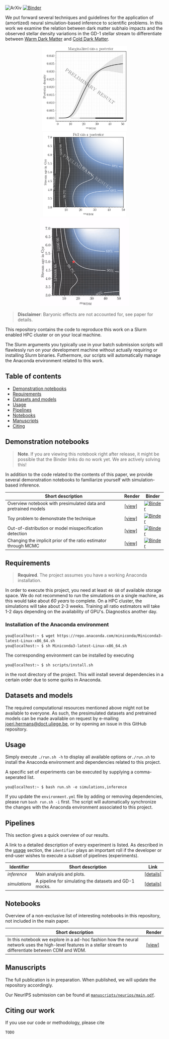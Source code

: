 ![ArXiv](http://img.shields.io/badge/phys.CO-arXiv%3A2020.xxxx-xxxxx.svg)
[![Binder](https://mybinder.org/badge_logo.svg)](https://mybinder.org/v2/gh/JoeriHermans/constraining-dark-matter-with-stellar-streams-and-ml/master?filepath=notebooks%2F01_overview.ipynb)

We put forward several techniques and guidelines for the application of (amortized) neural simulation-based
inference to scientific problems.
In this work we examine the relation between dark matter subhalo impacts and
the observed stellar density variations in the GD-1 stellar stream to differentiate between [Warm Dark Matter](https://en.wikipedia.org/wiki/Warm_dark_matter) and [Cold Dark Matter](https://en.wikipedia.org/wiki/Cold_dark_matter).

<p align="center">
  <img height=270 alt="WDM 1D posterior GD-1" src="https://github.com/JoeriHermans/constraining-dark-matter-with-stellar-streams-and-ml/blob/master/.github/posterior-gd1-1d.png?raw=true">
  <img height=270 alt="WDM 2D posterior GD-1" src="https://github.com/JoeriHermans/constraining-dark-matter-with-stellar-streams-and-ml/blob/master/.github/posterior-gd1-2d.png?raw=true">
  <img height=282 alt="Posteriors" src="https://github.com/JoeriHermans/constraining-dark-matter-with-stellar-streams-and-ml/blob/master/.github/posteriors.gif?raw=true">
</p>

> **Disclaimer**: Baryonic effects are not accounted for, see paper for details.

This repository contains the code to reproduce this work on a Slurm enabled HPC cluster or on your local machine.

The Slurm arguments you typically use in your batch submission scripts will flawlessly run on your development machine without actually requiring or installing Slurm binaries. Futhermore, our scripts will automatically manage the Anaconda environment related to this work.

## Table of contents

- [Demonstration notebooks](#demonstration-notebooks)
- [Requirements](#requirements)
- [Datasets and models](#datasets-and-models)
- [Usage](#usage)
- [Pipelines](#pipelines)
- [Notebooks](#notebooks)
- [Manuscripts](#manuscripts)
- [Citing](#citing-our-work)

## Demonstration notebooks

> **Note**. If you are viewing this notebook right after release, it might be possible that the Binder links do no work yet. We are actively solving this!

In addition to the code related to the contents of this paper, we provide several demonstration notebooks
to familiarize yourself with simulation-based inference.

| Short description | Render  | Binder |
| ----------------- | ----- | ------ |
| Overview notebook with presimulated data and pretrained models | [[view]](notebooks/01_overview.ipynb) | [![Binder](https://mybinder.org/badge_logo.svg)](https://mybinder.org/v2/gh/JoeriHermans/constraining-dark-matter-with-stellar-streams-and-ml/master?filepath=notebooks%2F01_overview.ipynb)     |
| Toy problem to demonstrate the technique | [[view]](notebooks/02_toy.ipynb) | [![Binder](https://mybinder.org/badge_logo.svg)](https://mybinder.org/v2/gh/JoeriHermans/constraining-dark-matter-with-stellar-streams-and-ml/master?filepath=notebooks%2F02_toy.ipynb)     |
| Out-of-distribution or model misspecification detection | [[view]](notebooks/03_out_of_distribution.ipynb) | [![Binder](https://mybinder.org/badge_logo.svg)](https://mybinder.org/v2/gh/JoeriHermans/constraining-dark-matter-with-stellar-streams-and-ml/master?filepath=notebooks%2F03_out_of_distribution.ipynb)     |
| Changing the implicit prior of the ratio estimator through MCMC | [[view]](notebooks/04_prior.ipynb) | [![Binder](https://mybinder.org/badge_logo.svg)](https://mybinder.org/v2/gh/JoeriHermans/constraining-dark-matter-with-stellar-streams-and-ml/master?filepath=notebooks%2F04_prior.ipynb)     |

## Requirements

> **Required**. The project assumes you have a working Anaconda installation.

In order to execute this project, you need at least `40 GB` of available storage space. We do not recommend to run the simulations on a single machine, as this would take about *60 years* to complete. On a HPC cluster, the simulations will take about 2-3 weeks. Training all ratio estimators will take 1-2 days depending on the availability of GPU's. Diagnostics another day.

### Installation of the Anaconda environment

```console
you@localhost:~ $ wget https://repo.anaconda.com/miniconda/Miniconda3-latest-Linux-x86_64.sh
you@localhost:~ $ sh Miniconda3-latest-Linux-x86_64.sh
```

The corresponding environment can be installed by executing

```console
you@localhost:~ $ sh scripts/install.sh
```

in the root directory of the project. This will install several dependencies in a certain order due to some quirks in Anaconda.

## Datasets and models

The required computational resources mentioned above might not be available to everyone.
As such, the presimulated datasets and pretrained models can be made available on request by e-mailing
[joeri.hermans@doct.uliege.be](mailto:joeri.hermans@doct.uliege.be), or by opening an issue in this GitHub repository.

## Usage

Simply execute `./run.sh -h` to display all available options or`./run.sh` to install the Anaconda environment and dependencies related to this project.

A specific set of experiments can be executed by supplying a comma-seperated list.
```console
you@localhost:~ $ bash run.sh -e simulations,inference
```

If you update the `environment.yml` file by adding or removing dependencies, please run `bash run.sh -i` first. The script will automatically synchronize the changes with the Anaconda environment associated to this project.

## Pipelines

This section gives a quick overview of our results.

A link to a detailed description of every experiment is listed. As described in the [usage](#usage) section, the `identifier` plays an important roll if the developer or end-user wishes to execute a subset of pipelines (experiments).

| Identifier     | Short description                                           | Link                                                      |
| -------------- | ----------------------------------------------------------- | --------------------------------------------------------- |
| *inference*    | Main analysis and plots.                                    | [[details]](experiments/experiment-inference/pipeline.sh)             |
| *simulations*  | A pipeline for simulating the datasets and GD-1 mocks.      | [[details]](experiments/experiment-simulations/pipeline.sh)           |


## Notebooks

Overview of a non-exclusive list of interesting notebooks in this repository, not included in the main paper.

| Short description | Render  |
| ----------------- | ----- |
| In this notebook we explore in a ad-hoc fashion how the neural network uses the high-level features in a stellar stream to differentiate between CDM and WDM. | [[view]](experiments/experiment-inference/edge-case.ipynb) |


## Manuscripts

The full publication is in preparation. When published, we will update the repository accordingly.

Our NeurIPS submission can be found at [`manuscripts/neurips/main.pdf`](manuscript/neurips/main.pdf).

## Citing our work

If you use our code or methodology, please cite
```
TODO
```
